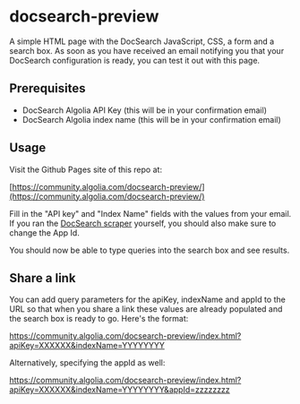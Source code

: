 # docsearch-preview

A simple HTML page with the DocSearch JavaScript, CSS, a form and a search box.
As soon as you have received an email notifying you that your DocSearch configuration is ready, you can test it out with this page.

## Prerequisites

- DocSearch Algolia API Key (this will be in your confirmation email)
- DocSearch Algolia index name (this will be in your confirmation email)

## Usage

Visit the Github Pages site of this repo at:

[https://community.algolia.com/docsearch-preview/](https://community.algolia.com/docsearch-preview/)

Fill in the "API key" and "Index Name" fields with the values from your email. If you ran the [DocSearch scraper](https://community.algolia.com/docsearch-scraper/) yourself, you should also make sure to change the App Id.

You should now be able to type queries into the search box and see results.

## Share a link

You can add query parameters for the apiKey, indexName and appId to the URL so that when you share a link these values are already populated and the search box is ready to go. Here's the format:

https://community.algolia.com/docsearch-preview/index.html?apiKey=XXXXXX&indexName=YYYYYYYY

Alternatively, specifying the appId as well:

https://community.algolia.com/docsearch-preview/index.html?apiKey=XXXXXX&indexName=YYYYYYYY&appId=zzzzzzzz
